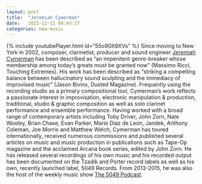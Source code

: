 ```yaml
---
layout: post
title:  "Jeremiah Cymerman"
date:   2015-12-11 09:43:17
categories: new-music
---
```

{% include youtubePlayer.html id="55o9Glt8XVs" %}
Since moving to New York in 2002, composer, clarinetist, producer and sound engineer [Jeremiah Cymerman] has been described as “an impenitent genre-breaker whose membership among today’s greats must be granted now” (Massimo Ricci, Touching Extremes).  His work has been described as “striking a compelling balance between hallucinatory sound sculpting and the immediacy of improvised music” (Jason Bivins, Dusted Magazine).  Frequently using the recording studio as a primary compositional tool, Cymerman’s work reflects a passionate interest in improvisation, electronic manipulation & production, traditional, studio & graphic composition as well as solo clarinet performance and ensemble performance.  Having worked with a broad range of contemporary artists including Toby Driver, John Zorn, Nate Wooley, Brian Chase, Evan Parker, Mario Diaz de Leon,  Jandek, Anthony Coleman, Joe Morris and Matthew Welch, Cymerman has toured internationally, received numerous commissions and published several articles on music and music production in publications such as Tape-Op magazine and the acclaimed Arcana book series, edited by John Zorn. He has released several recordings of his own music and his recorded output has been documented on the Tzadik and Porter record labels as well as his own, recently launched label, 5049 Records.  From 2013-2015, he was also the host of the weekly music show [The 5049 Podcast].  


[Jeremiah Cymerman]: http://www.jeremiahcymerman.com/
[The 5049 Podcast]: http://www.5049records.com/podcast
